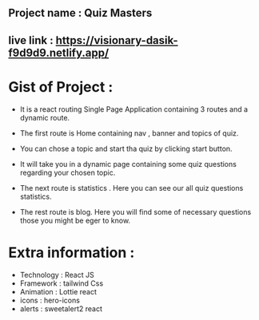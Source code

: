 
## Project name : Quiz Masters

## live link : https://visionary-dasik-f9d9d9.netlify.app/


# Gist of Project : 

* It is a react routing Single Page Application containing 3 routes and a dynamic route.

* The first route is Home containing nav , banner and topics of quiz.
* You can chose a topic and start tha quiz by clicking start button. 
* It will take you in a dynamic page containing some quiz questions regarding your chosen topic.

* The next route is statistics . Here you can see our all quiz questions statistics.

* The rest route is blog. Here you will find some of necessary questions those you might be eger to know.

# Extra information :

* Technology : React JS 
* Framework : tailwind Css 
* Animation : Lottie react 
* icons : hero-icons 
* alerts : sweetalert2 react 
